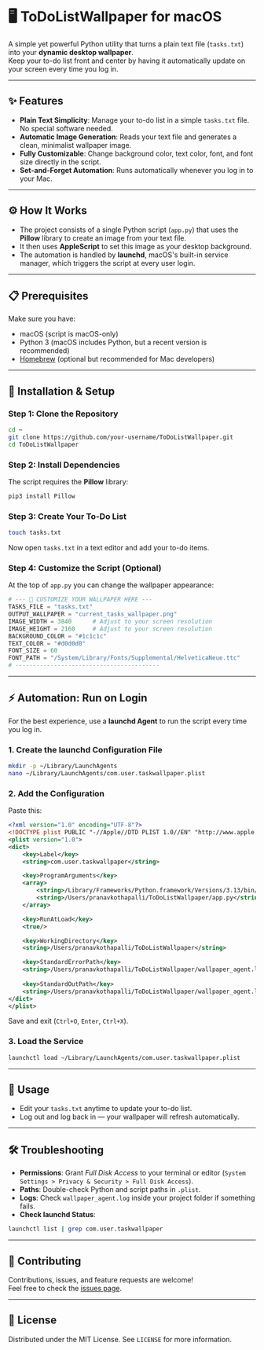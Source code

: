 # 🖥️ ToDoListWallpaper for macOS

A simple yet powerful Python utility that turns a plain text file (`tasks.txt`) into your **dynamic desktop wallpaper**.  
Keep your to-do list front and center by having it automatically update on your screen every time you log in.

---

## ✨ Features
- **Plain Text Simplicity**: Manage your to-do list in a simple `tasks.txt` file. No special software needed.  
- **Automatic Image Generation**: Reads your text file and generates a clean, minimalist wallpaper image.  
- **Fully Customizable**: Change background color, text color, font, and font size directly in the script.  
- **Set-and-Forget Automation**: Runs automatically whenever you log in to your Mac.  

---

## ⚙️ How It Works
- The project consists of a single Python script (`app.py`) that uses the **Pillow** library to create an image from your text file.  
- It then uses **AppleScript** to set this image as your desktop background.  
- The automation is handled by **launchd**, macOS's built-in service manager, which triggers the script at every user login.  

---

## 📋 Prerequisites
Make sure you have:
- macOS (script is macOS-only)  
- Python 3 (macOS includes Python, but a recent version is recommended)  
- [Homebrew](https://brew.sh/) (optional but recommended for Mac developers)  

---

## 🚀 Installation & Setup

### Step 1: Clone the Repository
```bash
cd ~
git clone https://github.com/your-username/ToDoListWallpaper.git
cd ToDoListWallpaper
```

### Step 2: Install Dependencies
The script requires the **Pillow** library:
```bash
pip3 install Pillow
```

### Step 3: Create Your To-Do List
```bash
touch tasks.txt
```
Now open `tasks.txt` in a text editor and add your to-do items.

### Step 4: Customize the Script (Optional)
At the top of `app.py` you can change the wallpaper appearance:
```python
# --- 🎨 CUSTOMIZE YOUR WALLPAPER HERE ---
TASKS_FILE = "tasks.txt"
OUTPUT_WALLPAPER = "current_tasks_wallpaper.png"
IMAGE_WIDTH = 3840      # Adjust to your screen resolution
IMAGE_HEIGHT = 2160     # Adjust to your screen resolution
BACKGROUND_COLOR = "#1c1c1c"
TEXT_COLOR = "#d0d0d0"
FONT_SIZE = 60
FONT_PATH = "/System/Library/Fonts/Supplemental/HelveticaNeue.ttc"
# -----------------------------------------
```

---

## ⚡ Automation: Run on Login

For the best experience, use a **launchd Agent** to run the script every time you log in.

### 1. Create the launchd Configuration File
```bash
mkdir -p ~/Library/LaunchAgents
nano ~/Library/LaunchAgents/com.user.taskwallpaper.plist
```

### 2. Add the Configuration
Paste this:
```xml
<?xml version="1.0" encoding="UTF-8"?>
<!DOCTYPE plist PUBLIC "-//Apple//DTD PLIST 1.0//EN" "http://www.apple.com/DTDs/PropertyList-1.0.dtd">
<plist version="1.0">
<dict>
    <key>Label</key>
    <string>com.user.taskwallpaper</string>

    <key>ProgramArguments</key>
    <array>
        <string>/Library/Frameworks/Python.framework/Versions/3.13/bin/python3</string>
        <string>/Users/pranavkothapalli/ToDoListWallpaper/app.py</string>
    </array>

    <key>RunAtLoad</key>
    <true/>

    <key>WorkingDirectory</key>
    <string>/Users/pranavkothapalli/ToDoListWallpaper</string>

    <key>StandardErrorPath</key>
    <string>/Users/pranavkothapalli/ToDoListWallpaper/wallpaper_agent.log</string>
    
    <key>StandardOutPath</key>
    <string>/Users/pranavkothapalli/ToDoListWallpaper/wallpaper_agent.log</string>
</dict>
</plist>
```

Save and exit (`Ctrl+O`, `Enter`, `Ctrl+X`).

### 3. Load the Service
```bash
launchctl load ~/Library/LaunchAgents/com.user.taskwallpaper.plist
```

---

## 📌 Usage
- Edit your `tasks.txt` anytime to update your to-do list.  
- Log out and log back in — your wallpaper will refresh automatically.  

---

## 🛠️ Troubleshooting
- **Permissions**: Grant *Full Disk Access* to your terminal or editor (`System Settings > Privacy & Security > Full Disk Access`).  
- **Paths**: Double-check Python and script paths in `.plist`.  
- **Logs**: Check `wallpaper_agent.log` inside your project folder if something fails.  
- **Check launchd Status**:
```bash
launchctl list | grep com.user.taskwallpaper
```

---

## 🤝 Contributing
Contributions, issues, and feature requests are welcome!  
Feel free to check the [issues page](https://github.com/your-username/ToDoListWallpaper/issues).

---

## 📄 License
Distributed under the MIT License. See `LICENSE` for more information.
